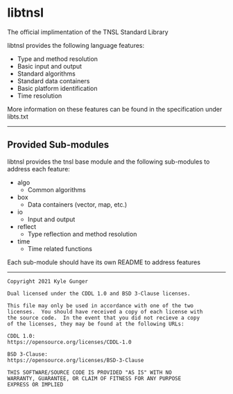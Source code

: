# libtnsl

The official implimentation of the TNSL Standard Library

libtnsl provides the following language features:
* Type and method resolution
* Basic input and output
* Standard algorithms
* Standard data containers
* Basic platform identification
* Time resolution

More information on these features can be found in the specification under libts.txt

---
## Provided Sub-modules

libtnsl provides the tnsl base module and the following sub-modules to address each feature:
* algo
  * Common algorithms
* box
  * Data containers (vector, map, etc.)
* io
  * Input and output
* reflect
  * Type reflection and method resolution
* time
  * Time related functions

Each sub-module should have its own README to address features

---
	Copyright 2021 Kyle Gunger

	Dual licensed under the CDDL 1.0 and BSD 3-Clause licenses.

	This file may only be used in accordance with one of the two
	licenses.  You should have received a copy of each license with
	the source code.  In the event that you did not recieve a copy
	of the licenses, they may be found at the following URLs:

	CDDL 1.0:
	https://opensource.org/licenses/CDDL-1.0

	BSD 3-Clause:
	https://opensource.org/licenses/BSD-3-Clause

	THIS SOFTWARE/SOURCE CODE IS PROVIDED "AS IS" WITH NO
	WARRANTY, GUARANTEE, OR CLAIM OF FITNESS FOR ANY PURPOSE
	EXPRESS OR IMPLIED

